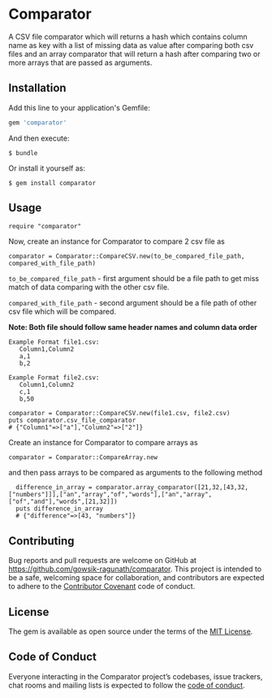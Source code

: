 # Comparator

A CSV file comparator which will returns a hash which contains column name as key with a list of missing data as value after comparing both csv files and an array comparator that will return a hash after comparing two or more arrays that are passed as arguments.

## Installation

Add this line to your application's Gemfile:

```ruby
gem 'comparator'
```

And then execute:

    $ bundle

Or install it yourself as:

    $ gem install comparator

## Usage

```
require "comparator"
```

Now, create an instance for Comparator to compare 2 csv file as

```
comparator = Comparator::CompareCSV.new(to_be_compared_file_path, compared_with_file_path)
```

`to_be_compared_file_path` - first argument should be a file path to get miss match of data comparing with the other csv file.

`compared_with_file_path` - second argument should be a file path of other csv file which will be compared.


**Note: Both file should follow same header names and column data order**

```
Example Format file1.csv:
   Column1,Column2
   a,1
   b,2
   
Example Format file2.csv:
   Column1,Column2
   c,1
   b,50
   
comparator = Comparator::CompareCSV.new(file1.csv, file2.csv)
puts comparator.csv_file_comparator
# {"Column1"=>["a"],"Column2"=>["2"]}
```

Create an instance for Comparator to compare arrays as

```
comparator = Comparator::CompareArray.new
```

and then pass arrays to be compared as arguments to the following method

```
  difference_in_array = comparator.array_comparator([21,32,[43,32,["numbers"]]],["an","array","of","words"],["an","array",["of","and"],"words",[21,32]])
  puts difference_in_array
  # {"difference"=>[43, "numbers"]}
```

## Contributing

Bug reports and pull requests are welcome on GitHub at https://github.com/gowsik-ragunath/comparator. This project is intended to be a safe, welcoming space for collaboration, and contributors are expected to adhere to the [Contributor Covenant](http://contributor-covenant.org) code of conduct.

## License

The gem is available as open source under the terms of the [MIT License](https://opensource.org/licenses/MIT).

## Code of Conduct

Everyone interacting in the Comparator project’s codebases, issue trackers, chat rooms and mailing lists is expected to follow the [code of conduct](https://github.com/[USERNAME]/comparator/blob/master/CODE_OF_CONDUCT.md).
